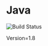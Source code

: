 # Java

![Build Status](https://travis-ci.org/cyber-dojo-languages/java.svg?branch=master)

Version=1.8